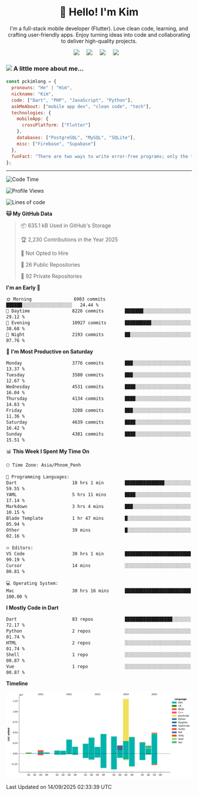 <h1 align="center">👋 Hello! I'm Kim</h1>

<p align="center">
   I'm a full-stack mobile developer (Flutter). Love clean code, learning, and crafting user-friendly apps. Enjoy turning ideas into code and collaborating to deliver high-quality projects.
</p>

<p align="center">
  <a href="mailto:pochkimlong88@gmail.com"><img src="https://img.shields.io/badge/gmail-%23D14836.svg?&style=for-the-badge&logo=gmail&logoColor=white" /></a>&nbsp;&nbsp;&nbsp;&nbsp;
  <a href="https://t.me/pochkimlong/"><img src="https://img.shields.io/badge/telegram-%230077B5.svg?&style=for-the-badge&logo=telegram&logoColor=white" /></a>&nbsp;&nbsp;&nbsp;&nbsp;
  <a href="https://www.youtube.com/@PochKimlong/"><img src="https://img.shields.io/badge/youtube-%23dc2743.svg?&style=for-the-badge&logo=youtube&logoColor=white" /></a>&nbsp;&nbsp;&nbsp;&nbsp;
  <a href="https://www.tiktok.com/@pckimlong/"><img src="https://img.shields.io/badge/tiktok-%23000000.svg?&style=for-the-badge&logo=tiktok&logoColor=white" /></a>&nbsp;&nbsp;&nbsp;&nbsp;
</p>

### <img src="https://media.giphy.com/media/VgCDAzcKvsR6OM0uWg/giphy.gif" width="50"> A little more about me...  

```javascript
const pckimlong = {
  pronouns: "He" | "Him",
  nickname: "Kim",
  code: ["Dart", "PHP", "JavaScript", "Python"],
  askMeAbout: ["mobile app dev", "clean code", "tech"],
  technologies: {
    mobileApp: {
      crossPlatform: ["Flutter"]
    },
    databases: ["PostgreSQL", "MySQL", "SQLite"],
    misc: ["Firebase", "Supabase"]
  },
  funFact: "There are two ways to write error-free programs; only the third one works."
};
```
---

<!--START_SECTION:waka-->
![Code Time](http://img.shields.io/badge/Code%20Time-2%2C125%20hrs%2046%20mins-blue)

![Profile Views](http://img.shields.io/badge/Profile%20Views-1-blue)

![Lines of code](https://img.shields.io/badge/From%20Hello%20World%20I%27ve%20Written-52.1%20million%20lines%20of%20code-blue)

**🐱 My GitHub Data** 

> 📦 635.1 kB Used in GitHub's Storage 
 > 
> 🏆 2,230 Contributions in the Year 2025
 > 
> 🚫 Not Opted to Hire
 > 
> 📜 26 Public Repositories 
 > 
> 🔑 92 Private Repositories 
 > 
**I'm an Early 🐤** 

```text
🌞 Morning                6903 commits        ██████░░░░░░░░░░░░░░░░░░░   24.44 % 
🌆 Daytime                8226 commits        ███████░░░░░░░░░░░░░░░░░░   29.12 % 
🌃 Evening                10927 commits       ██████████░░░░░░░░░░░░░░░   38.68 % 
🌙 Night                  2193 commits        ██░░░░░░░░░░░░░░░░░░░░░░░   07.76 % 
```
📅 **I'm Most Productive on Saturday** 

```text
Monday                   3776 commits        ███░░░░░░░░░░░░░░░░░░░░░░   13.37 % 
Tuesday                  3580 commits        ███░░░░░░░░░░░░░░░░░░░░░░   12.67 % 
Wednesday                4531 commits        ████░░░░░░░░░░░░░░░░░░░░░   16.04 % 
Thursday                 4134 commits        ████░░░░░░░░░░░░░░░░░░░░░   14.63 % 
Friday                   3208 commits        ███░░░░░░░░░░░░░░░░░░░░░░   11.36 % 
Saturday                 4639 commits        ████░░░░░░░░░░░░░░░░░░░░░   16.42 % 
Sunday                   4381 commits        ████░░░░░░░░░░░░░░░░░░░░░   15.51 % 
```


📊 **This Week I Spent My Time On** 

```text
🕑︎ Time Zone: Asia/Phnom_Penh

💬 Programming Languages: 
Dart                     18 hrs 1 min        ███████████████░░░░░░░░░░   59.55 % 
YAML                     5 hrs 11 mins       ████░░░░░░░░░░░░░░░░░░░░░   17.14 % 
Markdown                 3 hrs 4 mins        ███░░░░░░░░░░░░░░░░░░░░░░   10.15 % 
Blade Template           1 hr 47 mins        █░░░░░░░░░░░░░░░░░░░░░░░░   05.94 % 
Other                    39 mins             █░░░░░░░░░░░░░░░░░░░░░░░░   02.16 % 

🔥 Editors: 
VS Code                  30 hrs 1 min        █████████████████████████   99.19 % 
Cursor                   14 mins             ░░░░░░░░░░░░░░░░░░░░░░░░░   00.81 % 

💻 Operating System: 
Mac                      30 hrs 16 mins      █████████████████████████   100.00 % 
```

**I Mostly Code in Dart** 

```text
Dart                     83 repos            ██████████████████░░░░░░░   72.17 % 
Python                   2 repos             ░░░░░░░░░░░░░░░░░░░░░░░░░   01.74 % 
HTML                     2 repos             ░░░░░░░░░░░░░░░░░░░░░░░░░   01.74 % 
Shell                    1 repo              ░░░░░░░░░░░░░░░░░░░░░░░░░   00.87 % 
Vue                      1 repo              ░░░░░░░░░░░░░░░░░░░░░░░░░   00.87 % 
```



**Timeline**

![Lines of Code chart](https://raw.githubusercontent.com/pckimlong/pckimlong/main/assets/bar_graph.png)


 Last Updated on 14/09/2025 02:33:39 UTC
<!--END_SECTION:waka-->

<!---
PochKimlong/PochKimlong is a ✨ special ✨ repository because its `README.md` (this file) appears on your GitHub profile.
You can click the Preview link to take a look at your changes.
--->
